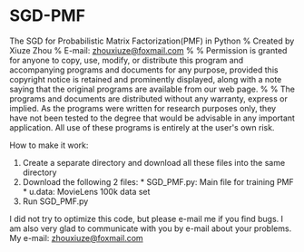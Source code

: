 # SGD-PMF
The SGD for Probabilistic Matrix Factorization(PMF) in Python
% Created by Xiuze Zhou 
% E-mail: zhouxiuze@foxmail.com
%
% Permission is granted for anyone to copy, use, modify, or distribute this program and accompanying programs and documents for any purpose, provided this copyright notice is retained and prominently displayed, along with a note saying that the original programs are available from our web page.
%
% The programs and documents are distributed without any warranty, express or implied. As the programs were written for research purposes only, they have not been tested to the degree that would be advisable in any important application. All use of these programs is entirely at the user's own risk.

How to make it work:

   1. Create a separate directory and download all these files into the same directory
   2. Download the following 2 files:
          * SGD_PMF.py: Main file for training PMF
          * u.data: MovieLens 100k data set
   3. Run SGD_PMF.py

I did not try to optimize this code, but please e-mail me if you find bugs.
I am also very glad to communicate with you by e-mail about your problems.
My e-mail: zhouxiuze@foxmail.com
